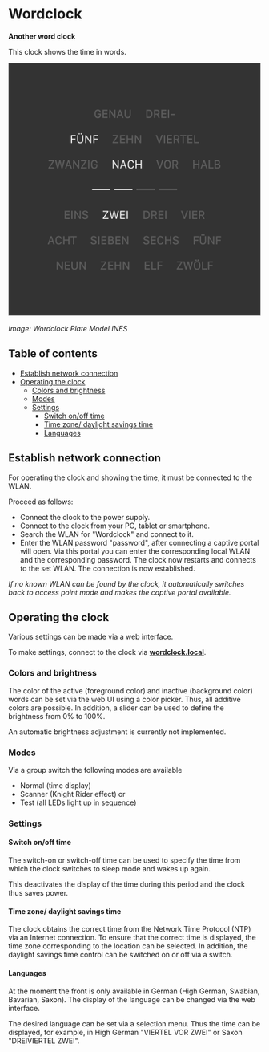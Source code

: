 # Wordclock

**Another word clock**

This clock shows the time in words.

![Wordclock Plate Model INES](img/Plate-INES-de.png)

_Image: Wordclock Plate Model INES_

## Table of contents

- [Establish network connection](#establish-network-connection)
- [Operating the clock](#operating-the-clock)
    - [Colors and brightness](#colors-and-brightness)
    - [Modes](#modes)
    - [Settings](#settings)
    	- [Switch on/off time](#switch-on-off-time)
    	- [Time zone/ daylight savings time](#time-zone-dst)
    	- [Languages](#languages)

## <a name="establish-network-connection"></a>Establish network connection

For operating the clock and showing the time, it must be connected to the WLAN.

Proceed as follows:

- Connect the clock to the power supply.
- Connect to the clock from your PC, tablet or smartphone.
- Search the WLAN for "Wordclock" and connect to it.
- Enter the WLAN password "password", after connecting a captive portal will open. Via this portal you can enter the corresponding local WLAN and the corresponding password. The clock now restarts and connects to the set WLAN. The connection is now established.

_If no known WLAN can be found by the clock, it automatically switches back to access point mode and makes the captive portal available._

## <a name="operating-the-clock"></a>Operating the clock

Various settings can be made via a web interface.

To make settings, connect to the clock via **[wordclock.local](http://wordclock.local)**.

### <a name="colors-and-brightness"></a>Colors and brightness

The color of the active (foreground color) and inactive (background color) words can be set via the web UI using a color picker. Thus, all additive colors are possible. In addition, a slider can be used to define the brightness from 0% to 100%.

An automatic brightness adjustment is currently not implemented.

### <a name="modes"></a>Modes

Via a group switch the following modes are available

- Normal (time display)
- Scanner (Knight Rider effect) or
- Test (all LEDs light up in sequence)

### <a name="settings"></a>Settings

#### <a name="switch-on-off-time"></a>Switch on/off time
The switch-on or switch-off time can be used to specify the time from which the clock switches to sleep mode and wakes up again.

This deactivates the display of the time during this period and the clock thus saves power.

#### <a name="time-zone-dst"></a>Time zone/ daylight savings time

The clock obtains the correct time from the Network Time Protocol (NTP) via an Internet connection. To ensure that the correct time is displayed, the time zone corresponding to the location can be selected. In addition, the daylight savings time control can be switched on or off via a switch.


#### <a name="languages"></a>Languages

At the moment the front is only available in German (High German, Swabian, Bavarian, Saxon). The display of the language can be changed via the web interface.

The desired language can be set via a selection menu. Thus the time can be displayed, for example, in High German "VIERTEL VOR ZWEI" or Saxon "DREIVIERTEL ZWEI".
